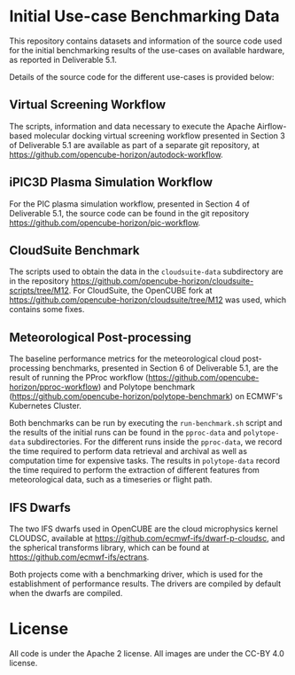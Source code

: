 # Initial Use-case Benchmarking Data

This repository contains datasets and information of the source code used for the initial benchmarking results of the use-cases on available hardware, as reported in Deliverable 5.1. 

Details of the source code for the different use-cases is provided below:

## Virtual Screening Workflow
The scripts, information and data necessary to execute the Apache Airflow-based molecular docking virtual screening workflow presented in Section 3 of Deliverable 5.1 are available as part of a separate git repository, at https://github.com/opencube-horizon/autodock-workflow.

## iPIC3D Plasma Simulation Workflow
For the PIC plasma simulation workflow, presented in Section 4 of Deliverable 5.1, the source code can be found in the git repository https://github.com/opencube-horizon/pic-workflow.

## CloudSuite Benchmark 
The scripts used to obtain the data in the `cloudsuite-data` subdirectory are in the repository https://github.com/opencube-horizon/cloudsuite-scripts/tree/M12.
For CloudSuite, the OpenCUBE fork at https://github.com/opencube-horizon/cloudsuite/tree/M12 was used, which contains some fixes.

## Meteorological Post-processing
The baseline performance metrics for the meteorological cloud post-processing benchmarks, presented in Section 6 of Deliverable 5.1, are the result of running the PProc workflow (https://github.com/opencube-horizon/pproc-workflow) and Polytope benchmark (https://github.com/opencube-horizon/polytope-benchmark) on ECMWF's Kubernetes Cluster.

Both benchmarks can be run by executing the `run-benchmark.sh` script and the results of the initial runs can be found in the `pproc-data` and `polytope-data` subdirectories. For the different runs inside the `pproc-data`, we record the time required to perform data retrieval and archival as well as computation time for expensive tasks. The results in `polytope-data` record the time required to perform the extraction of different features from meteorological data, such as a timeseries or flight path. 

## IFS Dwarfs
The two IFS dwarfs used in OpenCUBE are the cloud microphysics kernel CLOUDSC, available at 
https://github.com/ecmwf-ifs/dwarf-p-cloudsc,
and the spherical transforms library, which can be found at
https://github.com/ecmwf-ifs/ectrans.


Both projects come with a benchmarking driver, which is used for the establishment of performance results. The drivers are compiled by default when the dwarfs are compiled.

# License

All code is under the Apache 2 license.
All images are under the CC-BY 4.0 license.
